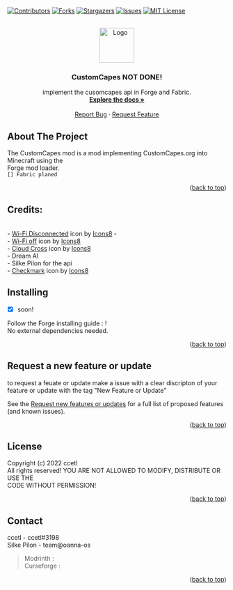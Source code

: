 <div id="top"></div>



<!-- PROJECT SHIELDS -->
[![Contributors][contributors-shield]][contributors-url]
[![Forks][forks-shield]][forks-url]
[![Stargazers][stars-shield]][stars-url]
[![Issues][issues-shield]][issues-url]
[![MIT License][license-shield]][license-url]



<!-- PROJECT LOGO -->
<br />
<div align="center">
  <a href="https://github.com/CustomCapes/CustomCapes-mod-template/">
    <img src="https://github.com/CustomCapes/CustomCapes-mod-template/" alt="Logo" width="80" height="80">
  </a>

<h3 align="center">CustomCapes NOT DONE!</h3>

  <p align="center">
   implement the cusomcapes api in Forge and Fabric.
    <br />
    <a href="https://customcapes.org/"><strong>Explore the docs »</strong></a>
    <br />
    <br />
    <a href="https://github.com/ccetl/CustomCapesForge/issues">Report Bug</a>
    ·
    <a href="https://github.com/ccetl/CustomCapesForge/issues">Request Feature</a>
  </p>
</div>

<!-- ABOUT THE PROJECT -->
## About The Project

The CustomCapes mod is a mod implementing CustomCapes.org into Minecraft using the <br>
Forge mod loader. <br>
````[] Fabric planed````

<p align="right">(<a href="#top">back to top</a>)</p>







<!-- GETTING STARTED -->
## Credits:

<br>
- <a target="_blank" href="https://icons8.com/icon/97911/wi-fi-disconnected">Wi-Fi Disconnected</a> icon by <a target="_blank" href="https://icons8.com">Icons8</a>
-<br>
- <a target="_blank" href="https://icons8.com/icon/Myn8d0X7OhS3/wi-fi-off">Wi-Fi off</a> icon by <a target="_blank" href="https://icons8.com">Icons8</a>
<br>
- <a target="_blank" href="https://icons8.com/icon/41406/cloud-cross">Cloud Cross</a> icon by <a target="_blank" href="https://icons8.com">Icons8</a>
<br>
- Dream AI 
<br>
- Silke Pilon for the api 
<br>
- <a target="_blank" href="https://icons8.com/icon/15478/checkmark">Checkmark</a> icon by <a target="_blank" href="https://icons8.com">Icons8</a>






<!-- Installing -->
## Installing

- [x] soon!

Follow the Forge installing guide : ! <br>
No external dependencies needed.

<p align="right">(<a href="#top">back to top</a>)

## Request a new feature or update

to request a feuate or update make a issue with a clear discripton of your feature or update with the tag "New Feature or Update"

See the [Request new features or updates](https://github.com/CustomCapes/CustomCapes-mod-template/issues) for a full list of proposed features (and known issues).

<p align="right">(<a href="#top">back to top</a>)


<!-- LICENSE -->
## License

Copyright (c) 2022 ccetl <br>
All rights reserved! YOU ARE NOT ALLOWED TO MODIFY, DISTRIBUTE OR USE THE <br>
CODE WITHOUT PERMISSION! <br>

<p align="right">(<a href="#top">back to top</a>)

<!-- CONTACT -->
## Contact

ccetl - ccetl#3198<br>
Silke Pilon - team@oanna-os

>Modrinth    : <br>
> Curseforge :

<p align="right">(<a href="#top">back to top</a>)</p>

<!-- MARKDOWN LINKS & IMAGES -->
<!-- https://www.markdownguide.org/basic-syntax/#reference-style-links -->
[contributors-shield]: https://img.shields.io/github/contributors/CustomCapes/CustomCapes-mod-template.svg?style=for-the-badge
[contributors-url]: https://github.com/CustomCapes/CustomCapes-mod-template/graphs/contributors
[forks-shield]: https://img.shields.io/github/forks/CustomCapes/CustomCapes-mod-template.svg?style=for-the-badge
[forks-url]: https://github.com/CustomCapes/CustomCapes-mod-template/network/members
[stars-shield]: https://img.shields.io/github/stars/CustomCapes/CustomCapes-mod-template.svg?style=for-the-badge
[stars-url]: https://github.com/CustomCapes/CustomCapes-mod-template/stargazers
[issues-shield]: https://img.shields.io/github/issues/CustomCapes/CustomCapes-mod-template.svg?style=for-the-badge
[issues-url]: https://github.com/CustomCapes/CustomCapes-mod-template/issues
[license-shield]: https://img.shields.io/github/license/CustomCapes/CustomCapes-mod-template.svg?style=for-the-badge
[license-url]: https://github.com/CustomCapes/CustomCapes-mod-template/blob/master/LICENSE.md
[product-screenshot]: images/screenshot.png
<div id="top"></div>
